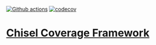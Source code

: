 [![Github actions](https://github.com/parzival3/csp/workflows/Scala%20CI/badge.svg)](https://parzival3.github.io/Coverage/) [![codecov](https://codecov.io/gh/parzival3/Coverage/branch/master/graph/badge.svg?token=HW99139VO5)](https://codecov.io/gh/parzival3/Coverage)

# [Chisel Coverage Framework](https://parzival3.github.io/Coverage/)
